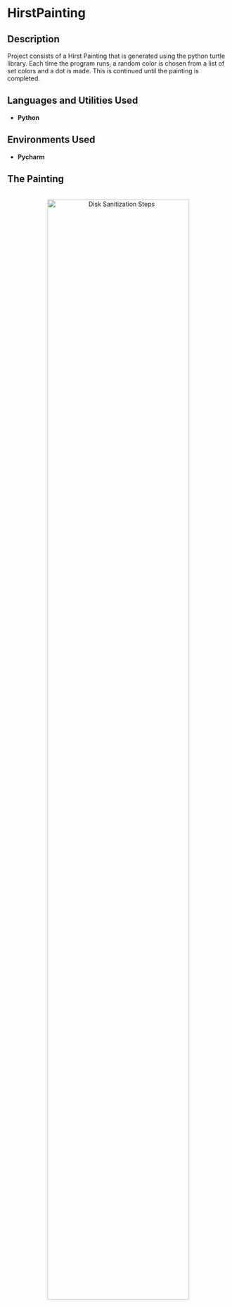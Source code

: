# HirstPainting


<h2>Description</h2>
Project consists of a Hirst Painting that is generated using the python turtle library. Each time the program runs, a random color is chosen from a list of set colors and a dot is made. This is continued until the painting is completed. 
<br />


<h2>Languages and Utilities Used</h2>

- <b>Python</b> 

<h2>Environments Used </h2>

- <b>Pycharm</b> 

<h2>The Painting</h2>

<p align="center">
<br/>
<img src="https://i.imgur.com/OzrWtCo.png" height="80%" width="80%" alt="Disk Sanitization Steps"/>

</p>

<!--
 ```diff
- text in red
+ text in green
! text in orange
# text in gray
@@ text in purple (and bold)@@
```
--!>
